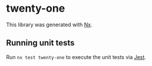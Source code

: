 # twenty-one

This library was generated with [Nx](https://nx.dev).

## Running unit tests

Run `nx test twenty-one` to execute the unit tests via [Jest](https://jestjs.io).
